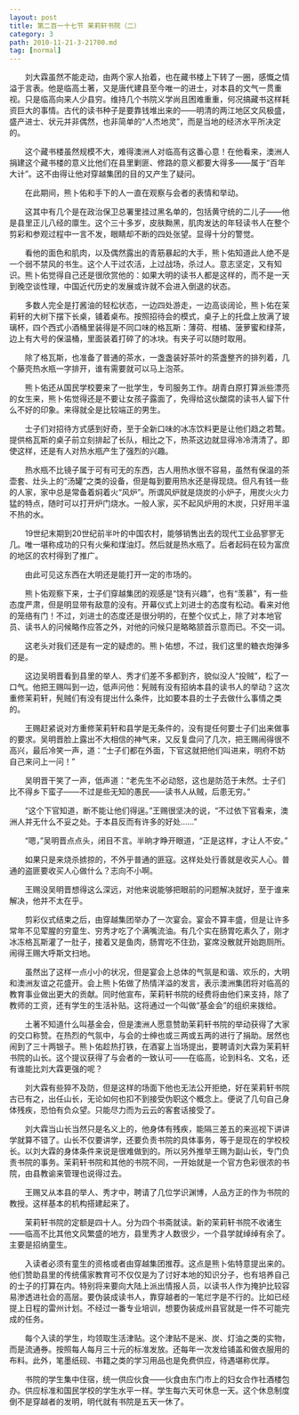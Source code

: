 ```yaml
---
layout: post
title: 第二百一十七节 茉莉轩书院（二）
category: 3
path: 2010-11-21-3-21700.md
tag: [normal]
---
```


　　刘大霖虽然不能走动，由两个家人抬着，也在藏书楼上下转了一圈，感慨之情溢于言表。他是临高土著，又是唐代建县至今唯一的进士，对本县的文气一贯重视。只是临高向来人少县穷。维持几个书院义学尚且困难重重，何况搞藏书这样耗资巨大的事情。古代的读书种子是要靠钱堆出来的——明清的两江地区文风极盛，盛产进士、状元并非偶然，也非简单的“人杰地灵”，而是当地的经济水平所决定的。

　　这个藏书楼虽然规模不大，难得澳洲人对临高有这番心意！在他看来，澳洲人捐建这个藏书楼的意义比他们在县里剿匪、修路的意义都要大得多——属于“百年大计”。这不由得让他对穿越集团的目的又产生了疑问。

　　在此期间，熊卜佑和手下的人一直在观察与会者的表情和举动。

　　这其中有几个是在政治保卫总署里挂过黑名单的，包括黄守统的二儿子——他是县里正儿八经的廪生。这个三十多岁，皮肤黝黑，肌肉发达的年轻读书人在整个剪彩和参观过程中一言不发，眼睛却不断的四处张望。显得十分的警觉。

　　看他的面色和肌肉，以及偶然露出的青筋暴起的大手，熊卜佑知道此人绝不是一个弱不禁风的书生。这个人干过农活，上过战场，杀过人。意志坚定，又有知识。熊卜佑觉得自己还是很欣赏他的：如果大明的读书人都是这样的，而不是一天到晚空谈性理，中国近代历史的发展或许就不会进入倒退的状态。

　　多数人完全是打酱油的轻松状态，一边四处游走，一边高谈阔论，熊卜佑在茉莉轩的大树下摆下长桌，铺着桌布。按照招待会的模式，桌子上的托盘上放满了玻璃杯，四个西式小酒桶里装得是不同口味的格瓦斯：薄荷、柑橘、菠萝蜜和绿茶，边上有大号的保温桶，里面装着打碎了的冰块。有夹子可以随时取用。

　　除了格瓦斯，也准备了普通的茶水，一盏盏装好茶叶的茶盏整齐的排列着，几个藤壳热水瓶一字排开，谁有需要就可以马上泡茶。

　　熊卜佑还从国民学校要来了一批学生，专司服务工作。胡青白原打算派些漂亮的女生来，熊卜佑觉得还是不要让女孩子露面了，免得给这伙酸腐的读书人留下什么不好的印象。来得就全是比较端正的男生。

　　士子们对招待方式感到好奇，至于全新口味的冰冻饮料更是让他们趋之若鹜。提供格瓦斯的桌子前立刻排起了长队，相比之下，热茶这边就显得冷冷清清了。即使这样，还是有人对热水瓶产生了强烈的兴趣。

　　热水瓶不比镜子属于可有可无的东西，古人用热水很不容易，虽然有保温的茶壶套、灶头上的“汤罐”之类的设备，但是每到要用热水还是得现烧。但凡有钱一些的人家，家中总是常备着焖着火“风炉”。所谓风炉就是烧炭的小炉子，用炭火火力猛的特点，随时可以打开炉门烧水。一般人家，买不起风炉用的木炭，只好用半温不热的水。

　　19世纪末期到20世纪前半叶的中国农村，能够销售出去的现代工业品寥寥无几。唯一堪称成功的只有火柴和煤油灯。然后就是热水瓶了。后者起码在较为富庶的地区的农村得到了推广。

　　由此可见这东西在大明还是能打开一定的市场的。

　　熊卜佑观察下来，士子们穿越集团的观感是“饶有兴趣”，也有“羡慕”，有一些态度严肃，但是明显带有敌意的没有。开幕仪式上刘进士的态度有松动。看来对他的笼络有门！不过，刘进士的态度还是很分明的，在整个仪式上，除了对本地官员、读书人的问候略作应答之外，对他的问候只是略略颔首示意而已。不交一词。

　　这老头对我们还是有一定的疑虑的。熊卜佑想，不过，我们这里的糖衣炮弹多的是。

　　这边吴明晋看到县里的举人、秀才们差不多都到齐，貌似没人“投贼”，松了一口气。他把王赐叫到一边，低声问他：髡贼有没有招纳本县的读书人的举动？这次重修茉莉轩，髡贼们有没有提出什么条件，比如要本县的士子去做什么事情之类的。

　　王赐赶紧说对方重修茉莉轩和县学是无条件的，没有提任何要士子们出来做事的要求。吴明晋脸上露出不大相信的神气来，又反复盘问了几次，把王赐闹得很不高兴，最后冷笑一声，道：“士子们都在外面，下官这就把他们叫进来，明府不妨自己来问上一问！”

　　吴明晋干笑了一声，低声道：“老先生不必动怒，这也是防范于未然。士子们比不得乡下蛮子——不过是些无知的愚民——读书人从贼，后患无穷。”

　　“这个下官知道，断不能让他们得逞。”王赐很坚决的说，“不过依下官看来，澳洲人并无什么不妥之处。于本县反而有许多的好处……”

　　“嗯，”吴明晋点点头，闭目不言。半晌才睁开眼道，“正是这样，才让人不安。”

　　如果只是来烧杀掳掠的，不外乎普通的匪寇。这样处处行善就是收买人心。普通的盗匪要收买人心做什么？志向不小啊。

　　王赐没吴明晋想得这么深远，对他来说能够把眼前的问题解决就好，至于谁来解决，他并不太在乎。

　　剪彩仪式结束之后，由穿越集团举办了一次宴会。宴会不算丰盛，但是让许多常年不见荤腥的穷童生、穷秀才吃了个满嘴流油。有几个实在肠胃吃素久了，刚才冰冻格瓦斯灌了一肚子，接着又是鱼肉，肠胃吃不住劲，宴席没散就开始跑厕所。闹得王赐大呼斯文扫地。

　　虽然出了这样一点小小的状况，但是宴会上总体的气氛是和谐、欢乐的，大明和澳洲友谊之花盛开。会上熊卜佑做了热情洋溢的发言，表示澳洲集团将对临高的教育事业做出更大的贡献。同时他宣布，茉莉轩书院的经费将由他们来支持，除了教师的工资，还有学生的生活补贴。这将通过一个叫做“基金会”的组织来拨给。

　　土著不知道什么叫基金会，但是澳洲人愿意赞助茉莉轩书院的举动获得了大家的交口称赞。在热烈的气氛中，与会的士绅也或三两或五两的进行了捐助。居然也闹到了三十两银子。熊卜佑趁热打铁，在酒宴上当场提出，要聘请刘大霖为茉莉轩书院的山长。这个提议获得了与会者的一致认可——在临高，论到科名、文名，还有谁能比刘大霖更强的呢？

　　刘大霖有些猝不及防，但是这样的场面下他也无法公开拒绝，好在茉莉轩书院古已有之，出任山长，无论如何也扣不到接受伪职这个概念上。便说了几句自己身体残疾，恐怕有负众望。只能尽力而为云云的客套话接受了。

　　刘大霖当山长当然只是名义上的，他身体有残疾，能隔三差五的来巡视下讲讲学就算不错了。山长不仅要讲学，还要负责书院的具体事务，等于是现在的学校校长。以刘大霖的身体条件来说是很难做到的。所以另外推举王赐为副山长，专门负责书院的事务。茉莉轩书院和其他的书院不同，一开始就是一个官方色彩很浓的书院，由县教谕来管理也说得过去。

　　王赐又从本县的举人、秀才中，聘请了几位学识渊博，人品方正的作为书院的教授。这样基本的机构搭建起来了。

　　茉莉轩书院的定额是四十人。分为四个书斋就读。新的茉莉轩书院不收诸生——临高不比其他文风繁盛的地方，县里秀才人数很少，一个县学就绰绰有余了。主要是招纳童生。

　　入读者必须有童生的资格或者由穿越集团推荐。这点是熊卜佑特意提出来的。他们赞助县里的传统儒家教育可不仅仅是为了讨好本地的知识分子，也有培养自己的士子的打算在内。特别将来要向大陆上派出情报人员，以读书人作为掩护比较容易渗透进社会的高层。要伪装成读书人，靠穿越者的一笔烂字是不行的。比如已经提上日程的雷州计划。不经过一番专业培训，想要伪装成州县官就是一件不可能完成的任务。

　　每个入读的学生，均领取生活津贴。这个津贴不是米、炭、灯油之类的实物，而是流通券。按照每人每月三十元的标准发放。还每年一次发给铺盖和做衣服用的布料。此外，笔墨纸砚、书籍之类的学习用品也是免费供应，待遇堪称优厚。

　　书院的学生集中住宿，统一供应伙食——伙食由东门市上的妇女合作社酒楼包办。供应标准和国民学校的学生水平一样。学生每六天可休息一天。这个休息制度倒不是穿越者的发明，明代就有书院是五天一休了。
